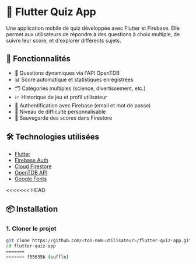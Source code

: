 # 📱 Flutter Quiz App

Une application mobile de quiz développée avec Flutter et Firebase. Elle permet aux utilisateurs de répondre à des questions à choix multiple, de suivre leur score, et d'explorer différents sujets.

## 🚀 Fonctionnalités

- 🧩 Questions dynamiques via l'API OpenTDB
- 📊 Score automatique et statistiques enregistrées
- 🗂️ Catégories multiples (science, divertissement, etc.)
- 📈 Historique de jeu et profil utilisateur
- 🔐 Authentification avec Firebase (email et mot de passe)
- 🧠 Niveau de difficulté personnalisable
- 💾 Sauvegarde des scores dans Firestore

## 🛠️ Technologies utilisées

- [Flutter](https://flutter.dev)
- [Firebase Auth](https://firebase.google.com/products/auth)
- [Cloud Firestore](https://firebase.google.com/products/firestore)
- [OpenTDB API](https://opentdb.com)
- [Google Fonts](https://pub.dev/packages/google_fonts)

<<<<<<< HEAD
## 📦 Installation

### 1. Cloner le projet

```bash
git clone https://github.com/<ton-nom-utilisateur>/flutter-quiz-app.git
cd flutter-quiz-app
=======
>>>>>>> f55635b (suffle)
